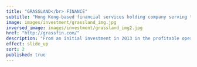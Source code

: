 ```yaml
---
title: "GRASSLAND</br> FINANCE"
subtitle: "Hong Kong-based financial services holding company serving the micro, small and medium-sized enterprises (MSMEs) in China"
image: images/investment/grassland_img.jpg
inversed_image: images/investment/grassland_img2.jpg
href: "http://grassfin.com/"
description: "From an initial investment in 2013 in the profitable operations in Chifeng, Inner Mongolia started by Accion International in 2009, Grassland now operates in Wanzhou, Chongqing and has pending licenses in Hunan and Pudong.  Sagamore is the largest shareholder and is targeting an IPO in 2019."
effect: slide_up
sort: 2
published: true
---
```


